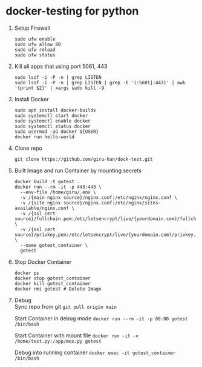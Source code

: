 # docker-testing for python

1. Setup Firewall
   ```
   sudo ufw enable
   sudo ufw allow 80
   sudo ufw reload
   sudo ufw status
   ```

2. Kill all apps that using port 5061, 443
   ```
   sudo lsof -i -P -n | grep LISTEN
   sudo lsof -i -P -n | grep LISTEN | grep -E '(:5601|:443)' | awk '{print $2}' | xargs sudo kill -9
   ```

3. Install Docker
   ```
   sudo apt install docker-buildx
   sudo systemctl start docker
   sudo systemctl enable docker
   sudo systemctl status docker
   sudo usermod -aG docker ${USER}
   docker run hello-world
   ```

4. Clone repo
   ```
   git clone https://github.com/giru-han/dock-test.git
   ```

5. Built Image and run Container by mounting secrets
   ```
   docker build -t gotest .
   docker run --rm -it -p 443:443 \
     --env-file /home/giru/.env \
     -v /{main nginx source}/nginx.conf:/etc/nginx/nginx.conf \
     -v /{site nginx source}/nginx.conf:/etc/nginx/sites-available/nginx.conf \
     -v /{ssl cert source}/fullchain.pem:/etc/letsencrypt/live/{yourdomain.com)/fullchain.pem \
     -v /{ssl cert source}/privkey.pem:/etc/letsencrypt/live/{yourdomain.com)/privkey.pem \
     --name gotest_container \
     gotest
   ```

6. Stop Docker Container
   ```
   docker ps
   docker stop gotest_container
   docker kill gotest_container
   docker rmi gotest # Delete Image
   ```

6. Debug   
   Sync repo from git
      `git pull origin main`
   
   Start Container in debug mode
      `docker run --rm -it -p 80:80 gotest /bin/bash`
   
   Start Container with mount file
      `docker run -it -v /home/test.py:/app/mex.py gotest`
   
   Debug into running container
      `docker exec -it gotest_container /bin/bash`
   
   
